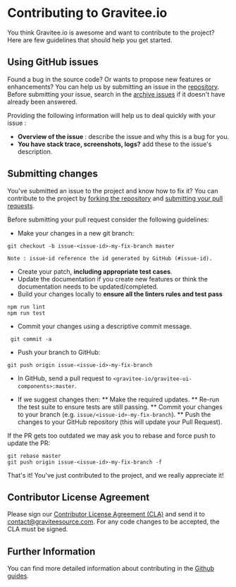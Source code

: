 # Contributing to Gravitee.io

You think Gravitee.io is awesome and want to contribute to the project?
Here are few guidelines that should help you get started.

## Using GitHub issues

Found a bug in the source code? Or wants to propose new features or enhancements?
You can help us by submitting an issue in the [repository](https://github.com/gravitee-io/gravitee-ui-components).
Before submitting your issue, search in the [archive issues](https://github.com/gravitee-io/issues/issues) if it doesn't have already been answered.

Providing the following information will help us to deal quickly with your issue :

* **Overview of the issue** : describe the issue and why this is a bug for you.
* **You have stack trace, screenshots, logs?** add these to the issue's description.

## Submitting changes

You've submitted an issue to the project and know how to fix it? You can contribute to the project by [forking the repository](https://guides.github.com/activities/forking) and [submitting your pull requests](https://guides.github.com/activities/forking/#making-a-pull-request).

Before submitting your pull request consider the following guidelines:

* Make your changes in a new git branch:

```shell
git checkout -b issue-<issue-id>-my-fix-branch master
```
	Note : issue-id reference the id generated by GitHub (#issue-id).

* Create your patch, **including appropriate test cases**.
* Update the documentation if you create new features or think the documentation needs to be updated/completed.
* Build your changes locally to **ensure all the linters rules and test pass**

```shell
npm run lint
npm run test
```
* Commit your changes using a descriptive commit message.

```shell
 git commit -a
```

* Push your branch to GitHub:

```shell
git push origin issue-<issue-id>-my-fix-branch
```

* In GitHub, send a pull request to `<gravitee-io/gravitee-ui-components>:master`.

* If we suggest changes then:
** Make the required updates.
** Re-run the test suite to ensure tests are still passing.
** Commit your changes to your branch (e.g. `issue/<issue-id>-my-fix-branch`).
** Push the changes to your GitHub repository (this will update your Pull Request).

If the PR gets too outdated we may ask you to rebase and force push to update the PR:

```shell
git rebase master
git push origin issue-<issue-id>-my-fix-branch -f
```

That's it! You've just contributed to the project, and we really appreciate it!

## Contributor License Agreement

Please sign our [Contributor License Agreement (CLA)](https://download.gravitee.io/cla.pdf) and send it to contact@graviteesource.com. For any code changes to be accepted, the CLA must be signed.

## Further Information

You can find more detailed information about contributing in the [Github guides](https://guides.github.com/activities/contributing-to-open-source).
